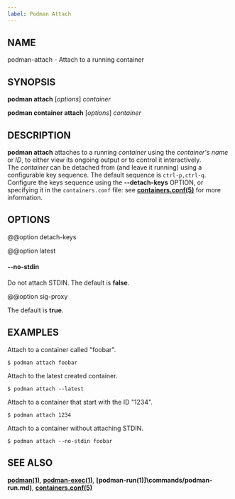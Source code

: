 ```yaml
---
label: Podman Attach
---
```


## NAME

podman\-attach - Attach to a running container

## SYNOPSIS

**podman attach** [*options*] _container_

**podman container attach** [*options*] _container_

## DESCRIPTION

**podman attach** attaches to a running _container_ using the _container's name_ or _ID_, to either view its ongoing output or to control it interactively.\
The _container_ can be detached from (and leave it running) using a configurable key sequence. The default sequence is `ctrl-p,ctrl-q`. Configure the keys sequence using the **--detach-keys** OPTION, or specifying it in the `containers.conf` file: see **[containers.conf(5)](https://github.com/containers/common/blob/main/docs/containers.conf.5.md)** for more information.

## OPTIONS

@@option detach-keys

@@option latest

#### **--no-stdin**

Do not attach STDIN. The default is **false**.

@@option sig-proxy

The default is **true**.

## EXAMPLES

Attach to a container called "foobar".

```
$ podman attach foobar
```

Attach to the latest created container.

```
$ podman attach --latest
```

Attach to a container that start with the ID "1234".

```
$ podman attach 1234
```

Attach to a container without attaching STDIN.

```
$ podman attach --no-stdin foobar
```

## SEE ALSO

**[podman(1)](podman.md)**, **[podman-exec(1)](commands/podman-exec.md)**, **[podman-run(1)]\commands/podman-run.md)**, **[containers.conf(5)](https://github.com/containers/common/blob/main/docs/containers.conf.5.md)**
